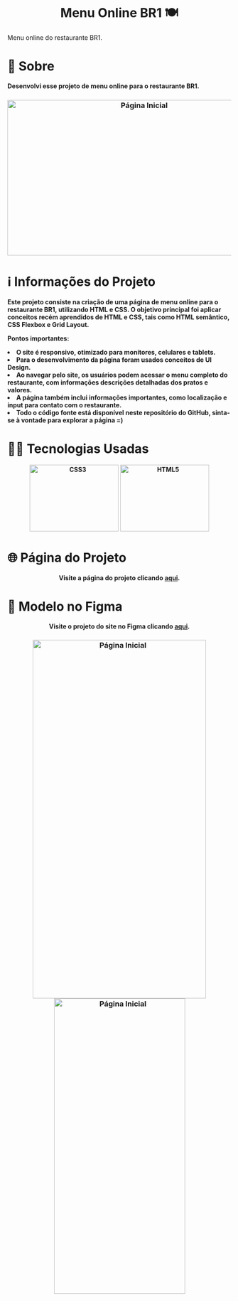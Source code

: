 <h1 align="center">  Menu Online BR1 🍽️ </h1>
Menu online do restaurante BR1.

# 🔎 **Sobre**
                                              
<p><strong>Desenvolvi esse projeto de menu online para o restaurante BR1.<strong><p>

<h3 align="center">
    <img src="https://user-images.githubusercontent.com/113942221/224139716-1c6c330f-1251-4488-b958-c92e818ce55e.gif" width="600" height="350" alt="Página Inicial">
</h3>



# ℹ️ **Informações do Projeto**


Este projeto consiste na criação de uma página de menu online para o restaurante BR1, utilizando HTML e CSS. O objetivo principal foi aplicar conceitos recém aprendidos de HTML e CSS, tais como HTML semântico, CSS Flexbox e Grid Layout.

Pontos importantes:

<li>O site é responsivo, otimizado para monitores, celulares e tablets.</li>

<li>Para o desenvolvimento da página foram usados conceitos de UI Design.</li>
<li>Ao navegar pelo site, os usuários podem acessar o menu completo do restaurante, com informações descrições detalhadas dos pratos e valores.</li>
<li>A página também inclui informações importantes, como localização e input para contato com o restaurante.</li>
<li>Todo o código fonte está disponível neste repositório do GitHub, sinta-se à vontade para explorar a página =)</li>


# 👩‍💻 **Tecnologias Usadas**

<p align="center">
<a href="https://www.w3.org/TR/CSS/#css" target="_blank" rel="noreferrer"><img src="https://raw.githubusercontent.com/danielcranney/readme-generator/main/public/icons/skills/css3-colored.svg" width="200" height="150" alt="CSS3" /></a>
<a href="https://developer.mozilla.org/en-US/docs/Glossary/HTML5" target="_blank" rel="noreferrer"><img src="https://raw.githubusercontent.com/danielcranney/readme-generator/main/public/icons/skills/html5-colored.svg" width="200" height="150" alt="HTML5" /></a>


# 🌐 **Página do Projeto**
  <p align="center" >Visite a página do projeto clicando <a href="https://araujoeduarda.github.io/BR1_Menu/">aqui</a>.</p>

# 🎨 **Modelo no Figma**
<p align="center" >Visite o projeto do site no Figma clicando <a href="https://www.figma.com/file/99s7V78lv62uco8DVTF0J9/BR1?node-id=0%3A1&t=azWNKtFX2MOipDqx-0">aqui</a>.</p> 


<h3 align="center">
 <img src="https://user-images.githubusercontent.com/113942221/224147940-d7616188-e7ea-4976-9848-f4d342fe5316.png" width="390" height="807" alt="Página Inicial">
  <img src="https://user-images.githubusercontent.com/113942221/224148509-ff489bfe-939d-42cd-b340-b0bed537a37d.png" width="295" height="665" alt="Página Inicial">
</h3>

 

